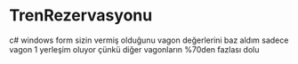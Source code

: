 # TrenRezervasyonu
 c# windows form
sizin vermiş olduğunu vagon değerlerini baz aldım sadece vagon 1 yerleşim oluyor çünkü diğer vagonların %70den fazlası dolu